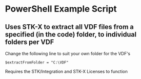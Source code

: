 # PowerShell Example Script

## Uses STK-X to extract all VDF files from a specified (in the code) folder, to individual folders per VDF

Change the following line to suit your own folder for the VDF's
```
$extractFromFolder = "C:\VDF"
```
<div class="alert alert-warning">Requires the STK/Integration and STK-X Licenses to function</div>
